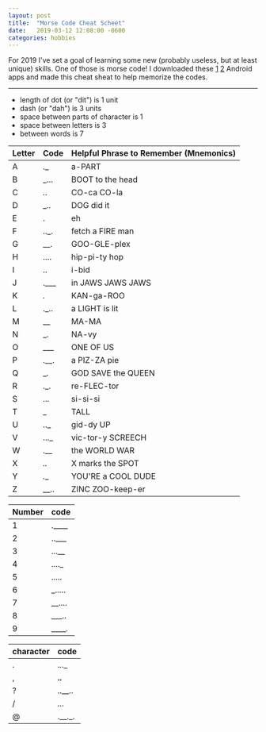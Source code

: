 ```yaml
---
layout: post
title:  "Morse Code Cheat Scheet"
date:   2019-03-12 12:08:00 -0600
categories: hobbies
---
```


For 2019 I've set a goal of learning some new (probably useless, but at least unique) skills. One of those is morse code! I downloaded these [1][app1] [2][app2] Android apps and made this cheat sheat to help memorize the codes.

[app1]: https://play.google.com/store/apps/details?id=pl.maciejsadyapps.morsetrainer
[app2]: https://play.google.com/store/apps/details?id=com.bydev.braedenyoung.mors


---
- length of dot (or "dit") is 1 unit
- dash (or "dah") is 3 units
- space between parts of character is 1
- space between letters is 3
- between words is 7


| Letter | Code | Helpful Phrase to Remember (Mnemonics) |
|--------|------|----------------------------------------|
| A      | ._   | a-PART                                 |
| B      | _... | BOOT to the head                       |
| C      | _._. | CO-ca CO-la                            |
| D      | _..  | DOG did it                             |
| E      | .    | eh                                     |
| F      | .._. | fetch a FIRE man                       |
| G      | __.  | GOO-GLE-plex                           |
| H      | .... | hip-pi-ty hop                          |
| I      | ..   | i-bid                                  |
| J      | .___ | in JAWS JAWS JAWS                      |
| K      | _._  | KAN-ga-ROO                             |
| L      | ._.. | a LIGHT is lit                         |
| M      | __   | MA-MA                                  |
| N      | _.   | NA-vy                                  |
| O      | ___  | ONE OF US                              |
| P      | .__. | a PIZ-ZA pie                           |
| Q      | __._ | GOD SAVE the QUEEN                     |
| R      | ._.  | re-FLEC-tor                            |
| S      | ...  | si-si-si                               |
| T      | _    | TALL                                   |
| U      | .._  | gid-dy UP                              |
| V      | ..._ | vic-tor-y SCREECH                      |
| W      | .__  | the WORLD WAR                          |
| X      | _.._ | X marks the SPOT                       |
| Y      | _.__ | YOU'RE a COOL DUDE                     |
| Z      | __.. | ZINC ZOO-keep-er                       |

| Number | code   |
|--------|--------|
| 1      | .____  |
| 2      | ..___  |
| 3      | ...__  |
| 4      | ...._  |
| 5      | .....  |
| 6      | _..... |
| 7      | __.... |
| 8      | ___..  |
| 9      | ____.  |

| character | code   |
|-----------|--------|
| .         | ._._._ |
| ,         | __..__ |
| ?         | ..__.. |
| /         | _.._.  |
| @         | .__._. |
